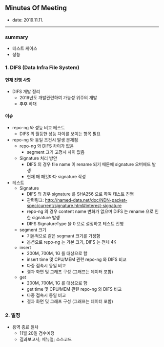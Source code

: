 ## Minutes Of Meeting

- date: 2019.11.11.

---

### summary

- 테스트 케이스
- 성능

### 1. DIFS (Data Infra File System)

#### 현재 진행 사항

- DIFS 개발 정리
  - 2019년도 개발관련하여 가능성 위주의 개발
  - 추후 확대 

#### 이슈

- repo-ng 와 성능 비교 테스트
  - DIFS 의 월등한 성능 차이를 보이는 항목 필요
- repo-ng 와 동일 조건시 발생 문제점
  - repo-ng 와 DIFS 차이가 없음
    - segment 크기 고정시 차이 없음
  - Signature 처리 방안
    - DIFS 의 경우 file name 이 rename 되기 때문에 signature 오버헤드 발생
    - 현재 매 패킷마다 signature 작성
- 테스트
  - Signature
    - DIFS 의 경우 signature 를 SHA256 으로 하여 테스트 진행
    - 관련링크: http://named-data.net/doc/NDN-packet-spec/current/signature.html#interest-signature
    - repo-ng 의 경우 content name 변화가 없으며 DIFS 는 rename 으로 인한 signature 발생
    - DIFS SignatureType 을 0 으로 설정하고 테스트 진행
  - segment 크기
    - 기본적으로 같은 segmant 크기를 가정함
    - 옵션으로 repo-ng 는 기본 크기, DIFS 는 전체 4K
  - insert
    - 200M, 700M, 1G 를 대상으로 함
    - insert time 및 CPU/MEM 관련 repo-ng 와 DIFS 비교
    - 다중 접속시 동일 비교
    - 결과 화면 및 그래프 구성 (그래프는 데이터 포함)
  - get
    - 200M, 700M, 1G 를 대상으로 함
    - get time 및 CPU/MEM 관련 repo-ng 와 DIFS 비교
    - 다중 접속시 동일 비교
    - 결과 화면 및 그래프 구성 (그래프는 데이터 포함)

### 2. 일정

- 용역 종료 절차
  - 11월 20일 검수예정
  - 결과보고서; 메뉴얼; 소스코드
